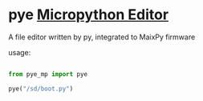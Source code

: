 pye [Micropython Editor](https://github.com/robert-hh/Micropython-Editor)
======

A file editor written by py, integrated to MaixPy firmware

usage:

```python

from pye_mp import pye

pye("/sd/boot.py")

```


